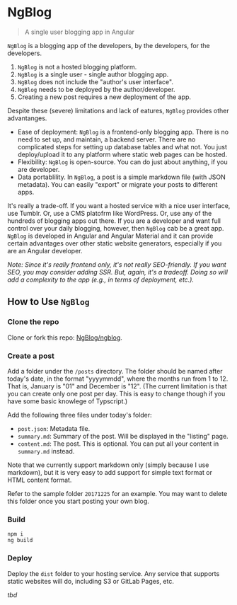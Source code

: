 # NgBlog
> A single user blogging app in Angular

`NgBlog` is a blogging app of the developers, by the developers, for the developers.

1. `NgBlog` is not a hosted blogging platform.
1. `NgBlog` is a single user - single author blogging app.
1. `NgBlog` does not include the "author's user interface".
1. `NgBlog` needs to be deployed by the author/developer.
1. Creating a new post requires a new deployment of the app.

Despite these (severe) limitations and lack of eatures, `NgBlog` provides other advantanges.

* Ease of deployment: `NgBlog` is a frontend-only blogging app. There is no need to set up, and maintain, a backend server. There are no complicated steps for setting up database tables and what not. You just deploy/upload it to any platform where static web pages can be hosted.
* Flexibility: `NgBlog` is open-source. You can do just about anything, if you are developer.
* Data portablility. In `NgBlog`, a post is a simple markdown file (with JSON metadata). You can easily "export" or migrate your posts to different apps.


It's really a trade-off. If you want a hosted service with a nice user interface, use Tumblr. Or, use a CMS platofrm like WordPress. Or, use any of the hundreds of blogging apps out there.
If you are a developer and want full control over your daily blogging, however, then `NgBlog` cab be a great app.
`NgBlog` is developed in Angular and Angular Material and it can provide certain advantages over other static website generators, especially if you are an Angular developer.

_Note: Since it's really frontend only, it's not really SEO-friendly. If you want SEO, you may consider adding SSR. But, again, it's a tradeoff. Doing so will add a complexity to the app (e.g., in terms of deployment, etc.)._


## How to Use `NgBlog`

### Clone the repo

Clone or fork this repo: [NgBlog/ngblog](https://gitlab.com/ngblog/ngblog).


### Create a post

Add a folder under the `/posts` directory.
The folder should be named after today's date, in the format "yyyymmdd",
where the months run from 1 to 12. 
That is, January is "01" and December is "12".
(The current limitation is that you can create only one post per day.
This is easy to change though if you have some basic knowlege of Typscript.)

Add the following three files under today's folder:

* `post.json`: Metadata file.
* `summary.md`: Summary of the post. Will be displayed in the "listing" page.
* `content.md`: The post. This is optional. You can put all your content in `summary.md` instead.

Note that we currently support markdown only (simply because I use markdown),
but it is very easy to add support for simple text format or HTML content format.

Refer to the sample folder `20171225` for an example.
You may want to delete this folder once you start posting your own blog.



### Build

    npm i
    ng build


### Deploy

Deploy the `dist` folder to your hosting service. Any service that supports static websites will do,
including S3 or GitLab Pages, etc.




_tbd_


